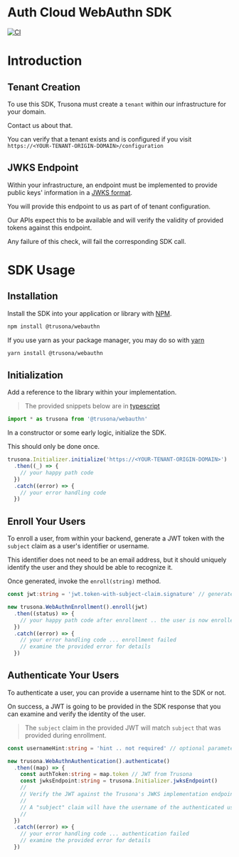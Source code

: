 # Auth Cloud WebAuthn SDK

[![CI](https://github.com/lighthauz/auth-cloud-webauthn-sdk/actions/workflows/ci-tester.yml/badge.svg)](https://github.com/lighthauz/auth-cloud-webauthn-sdk/actions/workflows/ci-tester.yml)

# Introduction

## Tenant Creation

To use this SDK, Trusona must create a `tenant` within our infrastructure for your domain.

Contact us about that.

You can verify that a tenant exists and is configured if you visit `https://<YOUR-TENANT-ORIGIN-DOMAIN>/configuration`

## JWKS Endpoint

Within your infrastructure, an endpoint must be implemented to provide public keys' information in a [JWKS format](https://www.rfc-editor.org/rfc/rfc7517).

You will provide this endpoint to us as part of of tenant configuration.

Our APIs expect this to be available and will verify the validity of provided tokens against this endpoint.

Any failure of this check, will fail the corresponding SDK call.


# SDK Usage

## Installation

Install the SDK into your application or library with [NPM](https://docs.npmjs.com/cli/v8/commands/npm-install).

```bash
npm install @trusona/webauthn
```

If you use yarn as your package manager, you may do so with [yarn](https://classic.yarnpkg.com/lang/en/docs/cli/install/)

```bash
yarn install @trusona/webauthn
```

## Initialization

Add a reference to the library within your implementation.

> The provided snippets below are in [typescript](https://www.typescriptlang.org)


```typescript
import * as trusona from '@trusona/webauthn'
```

In a constructor or some early logic, initialize the SDK.

This should only be done once.

```typescript
trusona.Initializer.initialize('https://<YOUR-TENANT-ORIGIN-DOMAIN>')
  .then((_) => {
    // your happy path code
  })
  .catch((error) => {
    // your error handling code
  })
```  

## Enroll Your Users

To enroll a user, from within your backend, generate a JWT token with the `subject` claim as a user's identifier or username.

This identifier does not need to be an email address, but it should uniquely identify the user and they should be able to recognize it.

Once generated, invoke the `enroll(string)` method.

```typescript
const jwt:string = 'jwt.token-with-subject-claim.signature' // generated from your backend

new trusona.WebAuthnEnrollment().enroll(jwt)
  .then((status) => {
    // your happy path code after enrollment .. the user is now enrolled
  })
  .catch((error) => {
    // your error handling code ... enrollment failed
    // examine the provided error for details
  })
```

## Authenticate Your Users

To authenticate a user, you can provide a username hint to the SDK or not.

On success, a JWT is going to be provided in the SDK response that you can examine and verify the identity of the user.

> The `subject` claim in the provided JWT will match `subject` that was provided during enrollment. 

```typescript
const usernameHint:string = 'hint .. not required' // optional parameter

new trusona.WebAuthnAuthentication().authenticate()
  .then((map) => {
    const authToken:string = map.token // JWT from Trusona
    const jwksEndpoint:string = trusona.Initializer.jwksEndpoint()
    //
    // Verify the JWT against the Trusona's JWKS implementation endpoint.
    //
    // A "subject" claim will have the username of the authenticated user.
    //
  })
  .catch((error) => {
    // your error handling code ... authentication failed
    // examine the provided error for details
  })
```
